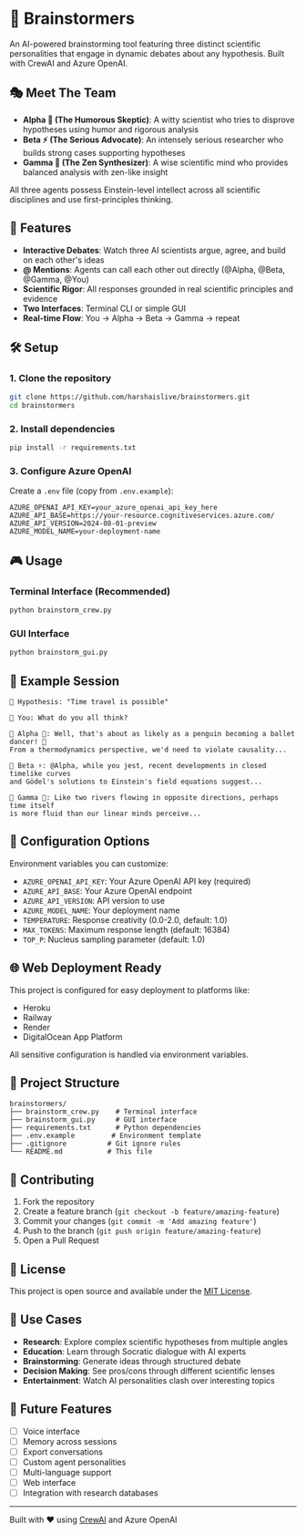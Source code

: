 # 🧠 Brainstormers

An AI-powered brainstorming tool featuring three distinct scientific personalities that engage in dynamic debates about any hypothesis. Built with CrewAI and Azure OpenAI.

## 🎭 Meet The Team

- **Alpha 🔬 (The Humorous Skeptic)**: A witty scientist who tries to disprove hypotheses using humor and rigorous analysis
- **Beta ⚡ (The Serious Advocate)**: An intensely serious researcher who builds strong cases supporting hypotheses  
- **Gamma 🧠 (The Zen Synthesizer)**: A wise scientific mind who provides balanced analysis with zen-like insight

All three agents possess Einstein-level intellect across all scientific disciplines and use first-principles thinking.

## 🚀 Features

- **Interactive Debates**: Watch three AI scientists argue, agree, and build on each other's ideas
- **@ Mentions**: Agents can call each other out directly (@Alpha, @Beta, @Gamma, @You)
- **Scientific Rigor**: All responses grounded in real scientific principles and evidence
- **Two Interfaces**: Terminal CLI or simple GUI
- **Real-time Flow**: You → Alpha → Beta → Gamma → repeat

## 🛠️ Setup

### 1. Clone the repository
```bash
git clone https://github.com/harshaislive/brainstormers.git
cd brainstormers
```

### 2. Install dependencies
```bash
pip install -r requirements.txt
```

### 3. Configure Azure OpenAI
Create a `.env` file (copy from `.env.example`):
```env
AZURE_OPENAI_API_KEY=your_azure_openai_api_key_here
AZURE_API_BASE=https://your-resource.cognitiveservices.azure.com/
AZURE_API_VERSION=2024-08-01-preview
AZURE_MODEL_NAME=your-deployment-name
```

## 🎮 Usage

### Terminal Interface (Recommended)
```bash
python brainstorm_crew.py
```

### GUI Interface
```bash
python brainstorm_gui.py
```

## 💬 Example Session

```
💭 Hypothesis: "Time travel is possible"

💬 You: What do you all think?

💬 Alpha 🔬: Well, that's about as likely as a penguin becoming a ballet dancer! 🐧 
From a thermodynamics perspective, we'd need to violate causality...

💬 Beta ⚡: @Alpha, while you jest, recent developments in closed timelike curves 
and Gödel's solutions to Einstein's field equations suggest...

💬 Gamma 🧠: Like two rivers flowing in opposite directions, perhaps time itself 
is more fluid than our linear minds perceive...
```

## 🔧 Configuration Options

Environment variables you can customize:

- `AZURE_OPENAI_API_KEY`: Your Azure OpenAI API key (required)
- `AZURE_API_BASE`: Your Azure OpenAI endpoint
- `AZURE_API_VERSION`: API version to use
- `AZURE_MODEL_NAME`: Your deployment name
- `TEMPERATURE`: Response creativity (0.0-2.0, default: 1.0)
- `MAX_TOKENS`: Maximum response length (default: 16384)
- `TOP_P`: Nucleus sampling parameter (default: 1.0)

## 🌐 Web Deployment Ready

This project is configured for easy deployment to platforms like:
- Heroku
- Railway
- Render
- DigitalOcean App Platform

All sensitive configuration is handled via environment variables.

## 📁 Project Structure

```
brainstormers/
├── brainstorm_crew.py    # Terminal interface
├── brainstorm_gui.py     # GUI interface  
├── requirements.txt      # Python dependencies
├── .env.example         # Environment template
├── .gitignore          # Git ignore rules
└── README.md           # This file
```

## 🤝 Contributing

1. Fork the repository
2. Create a feature branch (`git checkout -b feature/amazing-feature`)
3. Commit your changes (`git commit -m 'Add amazing feature'`)
4. Push to the branch (`git push origin feature/amazing-feature`)
5. Open a Pull Request

## 📄 License

This project is open source and available under the [MIT License](LICENSE).

## 🎯 Use Cases

- **Research**: Explore complex scientific hypotheses from multiple angles
- **Education**: Learn through Socratic dialogue with AI experts
- **Brainstorming**: Generate ideas through structured debate
- **Decision Making**: See pros/cons through different scientific lenses
- **Entertainment**: Watch AI personalities clash over interesting topics

## 🔮 Future Features

- [ ] Voice interface
- [ ] Memory across sessions
- [ ] Export conversations
- [ ] Custom agent personalities
- [ ] Multi-language support
- [ ] Web interface
- [ ] Integration with research databases

---

Built with ❤️ using [CrewAI](https://github.com/joaomdmoura/crewai) and Azure OpenAI